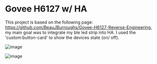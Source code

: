 # Govee H6127 w/ HA
This project is based on the following page: https://github.com/BeauJBurroughs/Govee-H6127-Reverse-Engineering, my main goal was to integrate my ble led strip into HA.
I used the 'custom:button-card' to show the devices state (on/ off).

![image](https://user-images.githubusercontent.com/79994912/126362530-12b2ba39-12b7-4a47-be31-951d74842bc5.png)


![image](https://user-images.githubusercontent.com/79994912/126362501-a80c9b92-0362-4fb0-95da-46adfdfe2f36.png)
